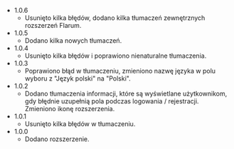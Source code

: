 - 1.0.6
  - Usunięto kilka błędów, dodano kilka tłumaczeń zewnętrznych rozszerzeń Flarum.
- 1.0.5
  - Dodano kilka nowych tłumaczeń.
- 1.0.4
  - Usunięto kilka błędów i poprawiono nienaturalne tłumaczenia.
- 1.0.3
  - Poprawiono błąd w tłumaczeniu, zmieniono nazwę języka w polu wyboru z "Język polski" na "Polski".
- 1.0.2
  - Dodano tłumaczenia informacji, które są wyświetlane użytkownikom, gdy błędnie uzupełnią pola podczas logowania / rejestracji. Zmieniono ikonę rozszerzenia.
- 1.0.1
  - Usunięto kilka błędów w tłumaczeniu.
- 1.0.0
  - Dodano rozszerzenie.





